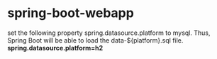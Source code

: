 # spring-boot-webapp
set the following property spring.datasource.platform to mysql. Thus, Spring Boot will be able to load the data-${platform}.sql file.<br>
<b>spring.datasource.platform=h2  </b>
